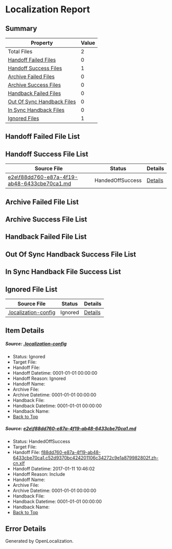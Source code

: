 # <a name='report-top'></a> Localization Report

## Summary
 Property | Value 
 -------- | ----- 
 Total Files | 2
[ Handoff Failed Files ](#handoff-failed-list)| 0
[ Handoff Success Files ](#handoff-success-list)| 1
[ Archive Failed Files ](#archive-failed-list)| 0
[ Archive Success Files ](#archive-success-list)| 0
[ Handback Failed Files ](#handback-failed-list)| 0
[ Out Of Sync Handback Files ](#outofsync-handback-success-list)| 0
[ In Sync Handback Files ](#insync-handback-success-list)| 0
[ Ignored Files ](#ignored-list)| 1

## <a name='handoff-failed-list'></a> Handoff Failed File List

## <a name='handoff-success-list'></a> Handoff Success File List
 Source File | Status | Details 
 ----------- | ------ | ------- 
 [e2e\f88dd760-e87a-4f19-ab48-6433cbe70ca1.md](https://github.com/OpenLocalizationTestOrg/ol-test0/blob/8cc2304c1d5d5790cdadfdcb6ab274d49f1e405e/e2e/f88dd760-e87a-4f19-ab48-6433cbe70ca1.md) | HandedOffSuccess | [Details](#5cf9bf606542a857985eed0387682587a5dac8671)

## <a name='archive-failed-list'></a> Archive Failed File List

## <a name='archive-success-list'></a> Archive Success File List

## <a name='handback-failed-list'></a> Handback Failed File List

## <a name='outofsync-handback-success-list'></a> Out Of Sync Handback Success File List

## <a name='insync-handback-success-list'></a> In Sync Handback File Success List

## <a name='ignored-list'></a> Ignored File List
 Source File | Status | Details 
 ----------- | ------ | ------- 
 [.localization-config](https://github.com/OpenLocalizationTestOrg/ol-test0/blob/8cc2304c1d5d5790cdadfdcb6ab274d49f1e405e/.localization-config) | Ignored | [Details](#cb0632cf59c1387fc1742bfb9fa3c47f87e2e5c90)

## Item Details
##### <a name='cb0632cf59c1387fc1742bfb9fa3c47f87e2e5c90'></a> Source: [.localization-config](https://github.com/OpenLocalizationTestOrg/ol-test0/blob/8cc2304c1d5d5790cdadfdcb6ab274d49f1e405e/.localization-config)
* Status: Ignored
* Target File: 
* Handoff File: 
* Handoff Datetime: 0001-01-01 00:00:00
* Handoff Reason: Ignored
* Handoff Name: 
* Archive File: 
* Archive Datetime: 0001-01-01 00:00:00
* Handback File: 
* Handback Datetime: 0001-01-01 00:00:00
* Handback Name: 
* [Back to Top](#report-top)

##### <a name='5cf9bf606542a857985eed0387682587a5dac8671'></a> Source: [e2e\f88dd760-e87a-4f19-ab48-6433cbe70ca1.md](https://github.com/OpenLocalizationTestOrg/ol-test0/blob/8cc2304c1d5d5790cdadfdcb6ab274d49f1e405e/e2e/f88dd760-e87a-4f19-ab48-6433cbe70ca1.md)
* Status: HandedOffSuccess
* Target File: 
* Handoff File: [f88dd760-e87a-4f19-ab48-6433cbe70ca1.c52d9370bc424201106c34272c9e1a879982802f.zh-cn.xlf](https://github.com/OpenLocalizationTestOrg/ol-test0-handoff/blob/e045cd9ba92850e9e49fd1d615b928f0ba0b748e/ol-handoff/OpenLocalizationTestOrg/ol-test0-zhcn/shujia/ht/f88dd760-e87a-4f19-ab48-6433cbe70ca1.c52d9370bc424201106c34272c9e1a879982802f.zh-cn.xlf)
* Handoff Datetime: 2017-01-11 10:46:02
* Handoff Reason: Include
* Handoff Name: 
* Archive File: 
* Archive Datetime: 0001-01-01 00:00:00
* Handback File: 
* Handback Datetime: 0001-01-01 00:00:00
* Handback Name: 
* [Back to Top](#report-top)


## Error Details

Generated by OpenLocalization.
